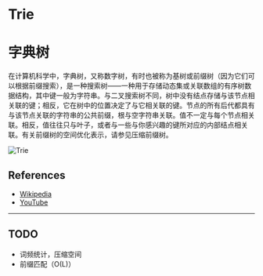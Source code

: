 # Trie
# 字典树
在计算机科学中，字典树，又称数字树，有时也被称为基树或前缀树（因为它们可以根据前缀搜索），是一种搜索树——一种用于存储动态集或关联数组的有序树数据结构，其中键一般为字符串。与二叉搜索树不同，树中没有结点存储与该节点相关联的键；相反，它在树中的位置决定了与它相关联的键。节点的所有后代都具有与该节点关联的字符串的公共前缀，根与空字符串关联。值不一定与每个节点相关联。相反，值往往只与叶子，或者与一些与你感兴趣的键所对应的内部结点相关联。有关前缀树的空间优化表示，请参见压缩前缀树。

![Trie](https://upload.wikimedia.org/wikipedia/commons/b/be/Trie_example.svg)

## References

- [Wikipedia](https://en.wikipedia.org/wiki/Trie)
- [YouTube](https://www.youtube.com/watch?v=zIjfhVPRZCg&list=PLLXdhg_r2hKA7DPDsunoDZ-Z769jWn4R8&index=7&t=0s)

-------------------------------------------
## TODO
* 词频统计，压缩空间
* 前缀匹配（O(L)）
